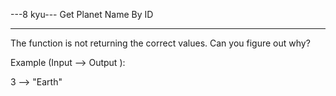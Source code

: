 ---8 kyu--- Get Planet Name By ID

------

The function is not returning the correct values. Can you figure out why?

Example (Input --> Output ):

3 --> "Earth"